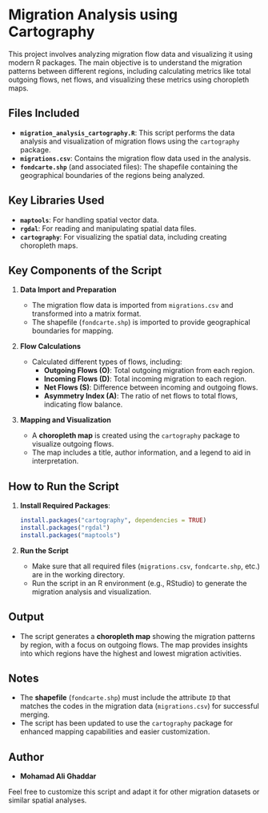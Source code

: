# Migration Analysis using Cartography

This project involves analyzing migration flow data and visualizing it using modern R packages. The main objective is to understand the migration patterns between different regions, including calculating metrics like total outgoing flows, net flows, and visualizing these metrics using choropleth maps.

## Files Included

- **`migration_analysis_cartography.R`**: This script performs the data analysis and visualization of migration flows using the `cartography` package.
- **`migrations.csv`**: Contains the migration flow data used in the analysis.
- **`fondcarte.shp`** (and associated files): The shapefile containing the geographical boundaries of the regions being analyzed.

## Key Libraries Used

- **`maptools`**: For handling spatial vector data.
- **`rgdal`**: For reading and manipulating spatial data files.
- **`cartography`**: For visualizing the spatial data, including creating choropleth maps.

## Key Components of the Script

1. **Data Import and Preparation**
   - The migration flow data is imported from `migrations.csv` and transformed into a matrix format.
   - The shapefile (`fondcarte.shp`) is imported to provide geographical boundaries for mapping.

2. **Flow Calculations**
   - Calculated different types of flows, including:
     - **Outgoing Flows (O)**: Total outgoing migration from each region.
     - **Incoming Flows (D)**: Total incoming migration to each region.
     - **Net Flows (S)**: Difference between incoming and outgoing flows.
     - **Asymmetry Index (A)**: The ratio of net flows to total flows, indicating flow balance.

3. **Mapping and Visualization**
   - A **choropleth map** is created using the `cartography` package to visualize outgoing flows.
   - The map includes a title, author information, and a legend to aid in interpretation.

## How to Run the Script

1. **Install Required Packages**:
   ```R
   install.packages("cartography", dependencies = TRUE)
   install.packages("rgdal")
   install.packages("maptools")
   ```

2. **Run the Script**
   - Make sure that all required files (`migrations.csv`, `fondcarte.shp`, etc.) are in the working directory.
   - Run the script in an R environment (e.g., RStudio) to generate the migration analysis and visualization.

## Output

- The script generates a **choropleth map** showing the migration patterns by region, with a focus on outgoing flows. The map provides insights into which regions have the highest and lowest migration activities.

## Notes

- The **shapefile** (`fondcarte.shp`) must include the attribute `ID` that matches the codes in the migration data (`migrations.csv`) for successful merging.
- The script has been updated to use the `cartography` package for enhanced mapping capabilities and easier customization.

## Author
- **Mohamad Ali Ghaddar**

Feel free to customize this script and adapt it for other migration datasets or similar spatial analyses.